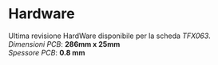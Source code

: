 # Hardware
Ultima revisione HardWare disponibile per la scheda *TFX063*.</br>
*Dimensioni PCB*: **286mm x 25mm**</br>
*Spessore PCB*: **0.8 mm**</br>